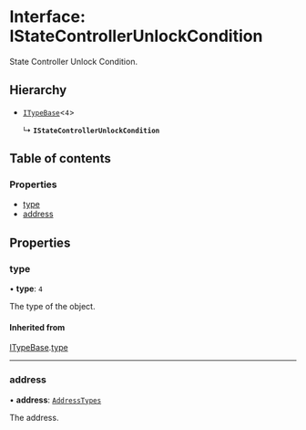 # Interface: IStateControllerUnlockCondition

State Controller Unlock Condition.

## Hierarchy

- [`ITypeBase`](ITypeBase.md)<``4``\>

  ↳ **`IStateControllerUnlockCondition`**

## Table of contents

### Properties

- [type](IStateControllerUnlockCondition.md#type)
- [address](IStateControllerUnlockCondition.md#address)

## Properties

### type

• **type**: ``4``

The type of the object.

#### Inherited from

[ITypeBase](ITypeBase.md).[type](ITypeBase.md#type)

___

### address

• **address**: [`AddressTypes`](../api.md#addresstypes)

The address.
